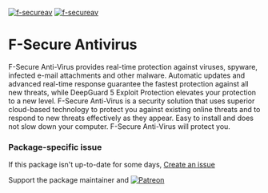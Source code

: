 [![f-secureav](https://img.shields.io/chocolatey/v/f-secureav?color=green&label=f-secureav)](https://chocolatey.org/packages/f-secureav) [![f-secureav](https://img.shields.io/chocolatey/dt/f-secureav)](https://chocolatey.org/packages/f-secureav)

# F-Secure Antivirus

F-Secure Anti-Virus provides real-time protection against viruses, spyware, infected e-mail
attachments and other malware.
Automatic updates and advanced real-time response guarantee the fastest protection against all
new threats, while DeepGuard 5 Exploit Protection elevates your protection to a new level.
F-Secure Anti-Virus is a security solution that uses superior cloud-based technology to protect
you against existing online threats and to respond to new threats effectively as they appear.
Easy to install and does not slow down your computer.
F-Secure Anti-Virus will protect you.

### Package-specific issue

If this package isn't up-to-date for some days, [Create an issue](https://github.com/tunisiano187/Chocolatey-packages/issues/new/choose)

Support the package maintainer and [![Patreon](https://cdn.jsdelivr.net/gh/tunisiano187/Chocolatey-packages@d15c4e19c709e7148588d4523ffc6dd3cd3c7e5e/icons/patreon.png)](https://www.patreon.com/tunisiano)
